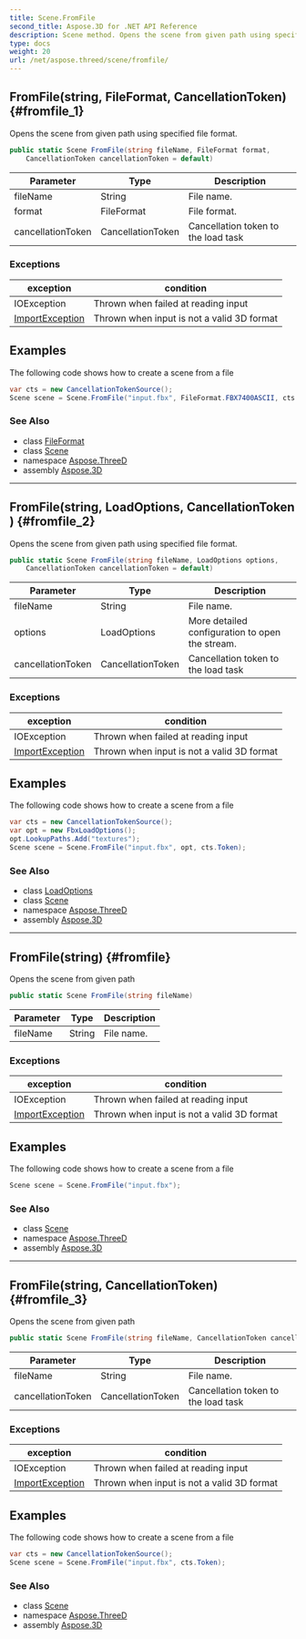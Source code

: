 ```yaml
---
title: Scene.FromFile
second_title: Aspose.3D for .NET API Reference
description: Scene method. Opens the scene from given path using specified file format
type: docs
weight: 20
url: /net/aspose.threed/scene/fromfile/
---
```

## FromFile(string, FileFormat, CancellationToken) {#fromfile_1}

Opens the scene from given path using specified file format.

```csharp
public static Scene FromFile(string fileName, FileFormat format, 
    CancellationToken cancellationToken = default)
```

| Parameter | Type | Description |
| --- | --- | --- |
| fileName | String | File name. |
| format | FileFormat | File format. |
| cancellationToken | CancellationToken | Cancellation token to the load task |

### Exceptions

| exception | condition |
| --- | --- |
| IOException | Thrown when failed at reading input |
| [ImportException](../../importexception/) | Thrown when input is not a valid 3D format |

## Examples

The following code shows how to create a scene from a file

```csharp
var cts = new CancellationTokenSource();
Scene scene = Scene.FromFile("input.fbx", FileFormat.FBX7400ASCII, cts.Token);
```

### See Also

* class [FileFormat](../../fileformat/)
* class [Scene](../)
* namespace [Aspose.ThreeD](../../scene/)
* assembly [Aspose.3D](../../../)

---

## FromFile(string, LoadOptions, CancellationToken) {#fromfile_2}

Opens the scene from given path using specified file format.

```csharp
public static Scene FromFile(string fileName, LoadOptions options, 
    CancellationToken cancellationToken = default)
```

| Parameter | Type | Description |
| --- | --- | --- |
| fileName | String | File name. |
| options | LoadOptions | More detailed configuration to open the stream. |
| cancellationToken | CancellationToken | Cancellation token to the load task |

### Exceptions

| exception | condition |
| --- | --- |
| IOException | Thrown when failed at reading input |
| [ImportException](../../importexception/) | Thrown when input is not a valid 3D format |

## Examples

The following code shows how to create a scene from a file

```csharp
var cts = new CancellationTokenSource();
var opt = new FbxLoadOptions();
opt.LookupPaths.Add("textures");
Scene scene = Scene.FromFile("input.fbx", opt, cts.Token);
```

### See Also

* class [LoadOptions](../../../aspose.threed.formats/loadoptions/)
* class [Scene](../)
* namespace [Aspose.ThreeD](../../scene/)
* assembly [Aspose.3D](../../../)

---

## FromFile(string) {#fromfile}

Opens the scene from given path

```csharp
public static Scene FromFile(string fileName)
```

| Parameter | Type | Description |
| --- | --- | --- |
| fileName | String | File name. |

### Exceptions

| exception | condition |
| --- | --- |
| IOException | Thrown when failed at reading input |
| [ImportException](../../importexception/) | Thrown when input is not a valid 3D format |

## Examples

The following code shows how to create a scene from a file

```csharp
Scene scene = Scene.FromFile("input.fbx");
```

### See Also

* class [Scene](../)
* namespace [Aspose.ThreeD](../../scene/)
* assembly [Aspose.3D](../../../)

---

## FromFile(string, CancellationToken) {#fromfile_3}

Opens the scene from given path

```csharp
public static Scene FromFile(string fileName, CancellationToken cancellationToken)
```

| Parameter | Type | Description |
| --- | --- | --- |
| fileName | String | File name. |
| cancellationToken | CancellationToken | Cancellation token to the load task |

### Exceptions

| exception | condition |
| --- | --- |
| IOException | Thrown when failed at reading input |
| [ImportException](../../importexception/) | Thrown when input is not a valid 3D format |

## Examples

The following code shows how to create a scene from a file

```csharp
var cts = new CancellationTokenSource();
Scene scene = Scene.FromFile("input.fbx", cts.Token);
```

### See Also

* class [Scene](../)
* namespace [Aspose.ThreeD](../../scene/)
* assembly [Aspose.3D](../../../)


